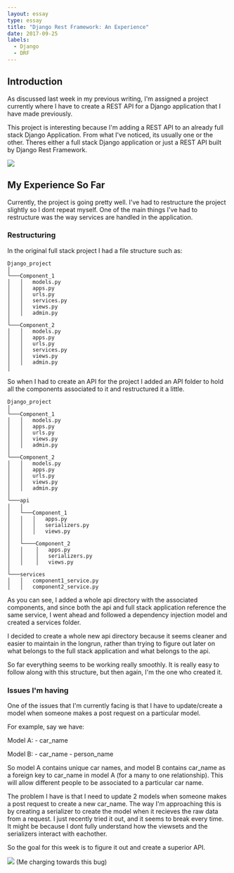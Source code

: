 ```yaml
---
layout: essay
type: essay
title: "Django Rest Framework: An Experience"
date: 2017-09-25
labels:
  - Django
  - DRF
---
```


## Introduction
As discussed last week in my previous writing, I'm assigned a project currently where I have to create a REST API for a Django application that I have made previously. 

This project is interesting because I'm adding a REST API to an already full stack Django Application. From what I've noticed, its usually one or the other. Theres either a full stack Django application or just a REST API built by Django Rest Framework. 

<img class="ui right spaced image" src="http://www.django-rest-framework.org/img/logo.png">

## My Experience So Far
Currently, the project is going pretty well. I've had to restructure the project slightly so I dont repeat myself. One of the main things I've had to restructure was the way services are handled in the application. 

### Restructuring
In the original full stack project I had a file structure such as:

```
Django_project
│
└───Component_1
│   │   models.py
│   │   apps.py
│   │   urls.py
│   │   services.py
│   │   views.py
│   │   admin.py
│   
└───Component_2
│   │   models.py
│   │   apps.py
│   │   urls.py
│   │   services.py
│   │   views.py
│   │   admin.py
│
```


So when I had to create an API for the project I added an API folder to hold all the components associated to it and restructured it a little.

```
Django_project
│
└───Component_1
│   │   models.py
│   │   apps.py
│   │   urls.py
│   │   views.py
│   │   admin.py
│   
└───Component_2
│   │   models.py
│   │   apps.py
│   │   urls.py
│   │   views.py
│   │   admin.py
│
└───api
│   │
│   └───Component_1
│   │   │   apps.py
│   │   │   serializers.py
│   │   │   views.py
│   │
│   └────Component_2
│   │    │   apps.py
│   │    │   serializers.py
│   │    │   views.py
│
└───services
│   │   component1_service.py
│   │   component2_service.py
```

As you can see, I added a whole api directory with the associated components, and since both the api and full stack application reference the same service, I went ahead and followed a dependency injection model and created a services folder.

I decided to create a whole new api directory because it seems cleaner and easier to maintain in the longrun, rather than trying to figure out later on what belongs to the full stack application and what belongs to the api. 

So far everything seems to be working really smoothly. It is really easy to follow along with this structure, but then again, I'm the one who created it. 


### Issues I'm having
One of the issues that I'm currently facing is that I have to update/create a model when someone makes a post request on a particular model.

For example, say we have:

Model A:
    - car_name

Model B:
    - car_name
    - person_name

So model A contains unique car names, and model B contains car_name as a foreign key to car_name in model A (for a many to one relationship). This will allow different people to be associated to a particular car name.

The problem I have is that I need to update 2 models when someone makes a post request to create a new car_name. The way I'm approaching this is by creating a serializer to create the model when it recieves the raw data from a request. I just recently tried it out, and it seems to break every time. It might be because I dont fully understand how the viewsets and the serializers interact with eachother.

So the goal for this week is to figure it out and create a superior API.

<img class="ui right spaced image" src="https://m.popkey.co/96857f/oGkQD.gif">
(Me charging towards this bug)











